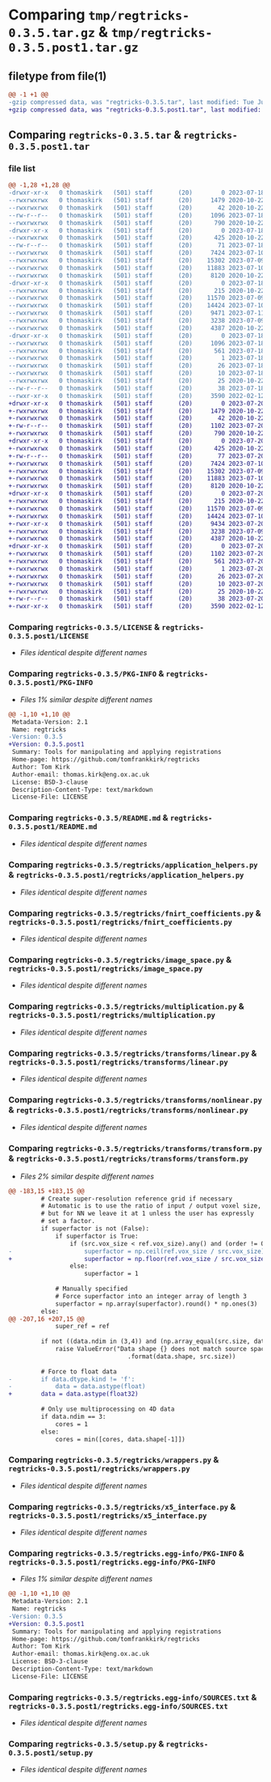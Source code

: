 # Comparing `tmp/regtricks-0.3.5.tar.gz` & `tmp/regtricks-0.3.5.post1.tar.gz`

## filetype from file(1)

```diff
@@ -1 +1 @@
-gzip compressed data, was "regtricks-0.3.5.tar", last modified: Tue Jul 18 09:27:28 2023, max compression
+gzip compressed data, was "regtricks-0.3.5.post1.tar", last modified: Thu Jul 20 21:23:44 2023, max compression
```

## Comparing `regtricks-0.3.5.tar` & `regtricks-0.3.5.post1.tar`

### file list

```diff
@@ -1,28 +1,28 @@
-drwxr-xr-x   0 thomaskirk   (501) staff       (20)        0 2023-07-18 09:27:28.030603 regtricks-0.3.5/
--rwxrwxrwx   0 thomaskirk   (501) staff       (20)     1479 2020-10-22 13:00:54.000000 regtricks-0.3.5/LICENSE
--rwxrwxrwx   0 thomaskirk   (501) staff       (20)       42 2020-10-22 13:00:54.000000 regtricks-0.3.5/MANIFEST.in
--rw-r--r--   0 thomaskirk   (501) staff       (20)     1096 2023-07-18 09:27:28.030427 regtricks-0.3.5/PKG-INFO
--rwxrwxrwx   0 thomaskirk   (501) staff       (20)      790 2020-10-22 13:00:54.000000 regtricks-0.3.5/README.md
-drwxr-xr-x   0 thomaskirk   (501) staff       (20)        0 2023-07-18 09:27:28.027974 regtricks-0.3.5/regtricks/
--rwxrwxrwx   0 thomaskirk   (501) staff       (20)      425 2020-10-22 13:00:54.000000 regtricks-0.3.5/regtricks/__init__.py
--rw-r--r--   0 thomaskirk   (501) staff       (20)       71 2023-07-18 09:27:27.000000 regtricks-0.3.5/regtricks/_version.py
--rwxrwxrwx   0 thomaskirk   (501) staff       (20)     7424 2023-07-10 10:27:24.000000 regtricks-0.3.5/regtricks/application_helpers.py
--rwxrwxrwx   0 thomaskirk   (501) staff       (20)    15302 2023-07-09 12:24:53.000000 regtricks-0.3.5/regtricks/fnirt_coefficients.py
--rwxrwxrwx   0 thomaskirk   (501) staff       (20)    11883 2023-07-10 10:23:15.000000 regtricks-0.3.5/regtricks/image_space.py
--rwxrwxrwx   0 thomaskirk   (501) staff       (20)     8120 2020-10-22 13:00:54.000000 regtricks-0.3.5/regtricks/multiplication.py
-drwxr-xr-x   0 thomaskirk   (501) staff       (20)        0 2023-07-18 09:27:28.030044 regtricks-0.3.5/regtricks/transforms/
--rwxrwxrwx   0 thomaskirk   (501) staff       (20)      215 2020-10-22 13:00:54.000000 regtricks-0.3.5/regtricks/transforms/__init__.py
--rwxrwxrwx   0 thomaskirk   (501) staff       (20)    11570 2023-07-09 13:14:48.000000 regtricks-0.3.5/regtricks/transforms/linear.py
--rwxrwxrwx   0 thomaskirk   (501) staff       (20)    14424 2023-07-10 10:04:05.000000 regtricks-0.3.5/regtricks/transforms/nonlinear.py
--rwxrwxrwx   0 thomaskirk   (501) staff       (20)     9471 2023-07-11 08:12:57.000000 regtricks-0.3.5/regtricks/transforms/transform.py
--rwxrwxrwx   0 thomaskirk   (501) staff       (20)     3238 2023-07-09 13:15:39.000000 regtricks-0.3.5/regtricks/wrappers.py
--rwxrwxrwx   0 thomaskirk   (501) staff       (20)     4387 2020-10-22 13:00:54.000000 regtricks-0.3.5/regtricks/x5_interface.py
-drwxr-xr-x   0 thomaskirk   (501) staff       (20)        0 2023-07-18 09:27:28.029029 regtricks-0.3.5/regtricks.egg-info/
--rwxrwxrwx   0 thomaskirk   (501) staff       (20)     1096 2023-07-18 09:27:27.000000 regtricks-0.3.5/regtricks.egg-info/PKG-INFO
--rwxrwxrwx   0 thomaskirk   (501) staff       (20)      561 2023-07-18 09:27:27.000000 regtricks-0.3.5/regtricks.egg-info/SOURCES.txt
--rwxrwxrwx   0 thomaskirk   (501) staff       (20)        1 2023-07-18 09:27:27.000000 regtricks-0.3.5/regtricks.egg-info/dependency_links.txt
--rwxrwxrwx   0 thomaskirk   (501) staff       (20)       26 2023-07-18 09:27:27.000000 regtricks-0.3.5/regtricks.egg-info/requires.txt
--rwxrwxrwx   0 thomaskirk   (501) staff       (20)       10 2023-07-18 09:27:27.000000 regtricks-0.3.5/regtricks.egg-info/top_level.txt
--rwxrwxrwx   0 thomaskirk   (501) staff       (20)       25 2020-10-22 13:00:54.000000 regtricks-0.3.5/requirements.txt
--rw-r--r--   0 thomaskirk   (501) staff       (20)       38 2023-07-18 09:27:28.030748 regtricks-0.3.5/setup.cfg
--rwxr-xr-x   0 thomaskirk   (501) staff       (20)     3590 2022-02-12 22:43:08.000000 regtricks-0.3.5/setup.py
+drwxr-xr-x   0 thomaskirk   (501) staff       (20)        0 2023-07-20 21:23:44.879392 regtricks-0.3.5.post1/
+-rwxrwxrwx   0 thomaskirk   (501) staff       (20)     1479 2020-10-22 13:00:54.000000 regtricks-0.3.5.post1/LICENSE
+-rwxrwxrwx   0 thomaskirk   (501) staff       (20)       42 2020-10-22 13:00:54.000000 regtricks-0.3.5.post1/MANIFEST.in
+-rw-r--r--   0 thomaskirk   (501) staff       (20)     1102 2023-07-20 21:23:44.879155 regtricks-0.3.5.post1/PKG-INFO
+-rwxrwxrwx   0 thomaskirk   (501) staff       (20)      790 2020-10-22 13:00:54.000000 regtricks-0.3.5.post1/README.md
+drwxr-xr-x   0 thomaskirk   (501) staff       (20)        0 2023-07-20 21:23:44.877230 regtricks-0.3.5.post1/regtricks/
+-rwxrwxrwx   0 thomaskirk   (501) staff       (20)      425 2020-10-22 13:00:54.000000 regtricks-0.3.5.post1/regtricks/__init__.py
+-rw-r--r--   0 thomaskirk   (501) staff       (20)       77 2023-07-20 21:23:44.000000 regtricks-0.3.5.post1/regtricks/_version.py
+-rwxrwxrwx   0 thomaskirk   (501) staff       (20)     7424 2023-07-10 10:27:24.000000 regtricks-0.3.5.post1/regtricks/application_helpers.py
+-rwxrwxrwx   0 thomaskirk   (501) staff       (20)    15302 2023-07-09 12:24:53.000000 regtricks-0.3.5.post1/regtricks/fnirt_coefficients.py
+-rwxrwxrwx   0 thomaskirk   (501) staff       (20)    11883 2023-07-10 10:23:15.000000 regtricks-0.3.5.post1/regtricks/image_space.py
+-rwxrwxrwx   0 thomaskirk   (501) staff       (20)     8120 2020-10-22 13:00:54.000000 regtricks-0.3.5.post1/regtricks/multiplication.py
+drwxr-xr-x   0 thomaskirk   (501) staff       (20)        0 2023-07-20 21:23:44.878972 regtricks-0.3.5.post1/regtricks/transforms/
+-rwxrwxrwx   0 thomaskirk   (501) staff       (20)      215 2020-10-22 13:00:54.000000 regtricks-0.3.5.post1/regtricks/transforms/__init__.py
+-rwxrwxrwx   0 thomaskirk   (501) staff       (20)    11570 2023-07-09 13:14:48.000000 regtricks-0.3.5.post1/regtricks/transforms/linear.py
+-rwxrwxrwx   0 thomaskirk   (501) staff       (20)    14424 2023-07-10 10:04:05.000000 regtricks-0.3.5.post1/regtricks/transforms/nonlinear.py
+-rwxr-xr-x   0 thomaskirk   (501) staff       (20)     9434 2023-07-20 21:23:08.000000 regtricks-0.3.5.post1/regtricks/transforms/transform.py
+-rwxrwxrwx   0 thomaskirk   (501) staff       (20)     3238 2023-07-09 13:15:39.000000 regtricks-0.3.5.post1/regtricks/wrappers.py
+-rwxrwxrwx   0 thomaskirk   (501) staff       (20)     4387 2020-10-22 13:00:54.000000 regtricks-0.3.5.post1/regtricks/x5_interface.py
+drwxr-xr-x   0 thomaskirk   (501) staff       (20)        0 2023-07-20 21:23:44.878108 regtricks-0.3.5.post1/regtricks.egg-info/
+-rwxrwxrwx   0 thomaskirk   (501) staff       (20)     1102 2023-07-20 21:23:44.000000 regtricks-0.3.5.post1/regtricks.egg-info/PKG-INFO
+-rwxrwxrwx   0 thomaskirk   (501) staff       (20)      561 2023-07-20 21:23:44.000000 regtricks-0.3.5.post1/regtricks.egg-info/SOURCES.txt
+-rwxrwxrwx   0 thomaskirk   (501) staff       (20)        1 2023-07-20 21:23:44.000000 regtricks-0.3.5.post1/regtricks.egg-info/dependency_links.txt
+-rwxrwxrwx   0 thomaskirk   (501) staff       (20)       26 2023-07-20 21:23:44.000000 regtricks-0.3.5.post1/regtricks.egg-info/requires.txt
+-rwxrwxrwx   0 thomaskirk   (501) staff       (20)       10 2023-07-20 21:23:44.000000 regtricks-0.3.5.post1/regtricks.egg-info/top_level.txt
+-rwxrwxrwx   0 thomaskirk   (501) staff       (20)       25 2020-10-22 13:00:54.000000 regtricks-0.3.5.post1/requirements.txt
+-rw-r--r--   0 thomaskirk   (501) staff       (20)       38 2023-07-20 21:23:44.879438 regtricks-0.3.5.post1/setup.cfg
+-rwxr-xr-x   0 thomaskirk   (501) staff       (20)     3590 2022-02-12 22:43:08.000000 regtricks-0.3.5.post1/setup.py
```

### Comparing `regtricks-0.3.5/LICENSE` & `regtricks-0.3.5.post1/LICENSE`

 * *Files identical despite different names*

### Comparing `regtricks-0.3.5/PKG-INFO` & `regtricks-0.3.5.post1/PKG-INFO`

 * *Files 1% similar despite different names*

```diff
@@ -1,10 +1,10 @@
 Metadata-Version: 2.1
 Name: regtricks
-Version: 0.3.5
+Version: 0.3.5.post1
 Summary: Tools for manipulating and applying registrations
 Home-page: https://github.com/tomfrankkirk/regtricks
 Author: Tom Kirk
 Author-email: thomas.kirk@eng.ox.ac.uk
 License: BSD-3-clause
 Description-Content-Type: text/markdown
 License-File: LICENSE
```

### Comparing `regtricks-0.3.5/README.md` & `regtricks-0.3.5.post1/README.md`

 * *Files identical despite different names*

### Comparing `regtricks-0.3.5/regtricks/application_helpers.py` & `regtricks-0.3.5.post1/regtricks/application_helpers.py`

 * *Files identical despite different names*

### Comparing `regtricks-0.3.5/regtricks/fnirt_coefficients.py` & `regtricks-0.3.5.post1/regtricks/fnirt_coefficients.py`

 * *Files identical despite different names*

### Comparing `regtricks-0.3.5/regtricks/image_space.py` & `regtricks-0.3.5.post1/regtricks/image_space.py`

 * *Files identical despite different names*

### Comparing `regtricks-0.3.5/regtricks/multiplication.py` & `regtricks-0.3.5.post1/regtricks/multiplication.py`

 * *Files identical despite different names*

### Comparing `regtricks-0.3.5/regtricks/transforms/linear.py` & `regtricks-0.3.5.post1/regtricks/transforms/linear.py`

 * *Files identical despite different names*

### Comparing `regtricks-0.3.5/regtricks/transforms/nonlinear.py` & `regtricks-0.3.5.post1/regtricks/transforms/nonlinear.py`

 * *Files identical despite different names*

### Comparing `regtricks-0.3.5/regtricks/transforms/transform.py` & `regtricks-0.3.5.post1/regtricks/transforms/transform.py`

 * *Files 2% similar despite different names*

```diff
@@ -183,15 +183,15 @@
         # Create super-resolution reference grid if necessary
         # Automatic is to use the ratio of input / output voxel size,
         # but for NN we leave it at 1 unless the user has expressly
         # set a factor. 
         if superfactor is not (False): 
             if superfactor is True: 
                 if (src.vox_size < ref.vox_size).any() and (order != 0): 
-                    superfactor = np.ceil(ref.vox_size / src.vox_size)
+                    superfactor = np.floor(ref.vox_size / src.vox_size)
                 else: 
                     superfactor = 1 
 
             # Manually specified 
             # Force superfactor into an integer array of length 3
             superfactor = np.array(superfactor).round() * np.ones(3)
         else: 
@@ -207,16 +207,15 @@
             super_ref = ref 
 
         if not ((data.ndim in (3,4)) and (np.array_equal(src.size, data.shape[:3]))): 
             raise ValueError("Data shape {} does not match source space {}"
                                 .format(data.shape, src.size))
 
         # Force to float data 
-        if data.dtype.kind != 'f': 
-            data = data.astype(float)
+        data = data.astype(float32)
 
         # Only use multiprocessing on 4D data 
         if data.ndim == 3: 
             cores = 1 
         else: 
             cores = min([cores, data.shape[-1]])
```

### Comparing `regtricks-0.3.5/regtricks/wrappers.py` & `regtricks-0.3.5.post1/regtricks/wrappers.py`

 * *Files identical despite different names*

### Comparing `regtricks-0.3.5/regtricks/x5_interface.py` & `regtricks-0.3.5.post1/regtricks/x5_interface.py`

 * *Files identical despite different names*

### Comparing `regtricks-0.3.5/regtricks.egg-info/PKG-INFO` & `regtricks-0.3.5.post1/regtricks.egg-info/PKG-INFO`

 * *Files 1% similar despite different names*

```diff
@@ -1,10 +1,10 @@
 Metadata-Version: 2.1
 Name: regtricks
-Version: 0.3.5
+Version: 0.3.5.post1
 Summary: Tools for manipulating and applying registrations
 Home-page: https://github.com/tomfrankkirk/regtricks
 Author: Tom Kirk
 Author-email: thomas.kirk@eng.ox.ac.uk
 License: BSD-3-clause
 Description-Content-Type: text/markdown
 License-File: LICENSE
```

### Comparing `regtricks-0.3.5/regtricks.egg-info/SOURCES.txt` & `regtricks-0.3.5.post1/regtricks.egg-info/SOURCES.txt`

 * *Files identical despite different names*

### Comparing `regtricks-0.3.5/setup.py` & `regtricks-0.3.5.post1/setup.py`

 * *Files identical despite different names*

